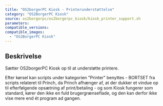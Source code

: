 ```yaml
---
title: "OS2borgerPC Kiosk - Printerunderstøttelse"
category: "OS2BorgerPC Kiosk"
source: os2borgerpc/os2borgerpc_kiosk/kiosk_printer_support.sh
parameters:
compatible_versions:
compatible_images:
  - "OS2BorgerPC Kiosk"
---
```


## Beskrivelse
Sætter OS2borgerPC Kiosk op til at understøtte printere.

Efter kørsel kan scripts under kategorien "Printer" benyttes - BORTSET fra scripts relateret til Princh, da Princh afhænger af, at der dukker et vindue op til efterfølgende opsætning af print/betaling - og som Kiosk fungerer som standard, kører den ikke en fuld brugergrænseflade, og den kan derfor ikke vise mere end ét program ad gangen.